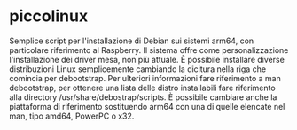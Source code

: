 # piccolinux
Semplice script per l'installazione di Debian sui sistemi arm64, con particolare riferimento al Raspberry.
Il sistema offre come personalizzazione l'installazione dei driver mesa, non più attuale.
È possibile installare diverse distribuzioni Linux semplicemente cambiando la dicitura nella riga che comincia per debootstrap.
Per ulteriori informazioni fare riferimento a man debootstrap, per ottenere una lista delle distro installabili fare riferimento alla directory /usr/share/debostrap/scripts.
È possibile cambiare anche la piattaforma di riferimento sostituendo arm64 con una di quelle elencate nel man, tipo amd64, PowerPC o x32.
